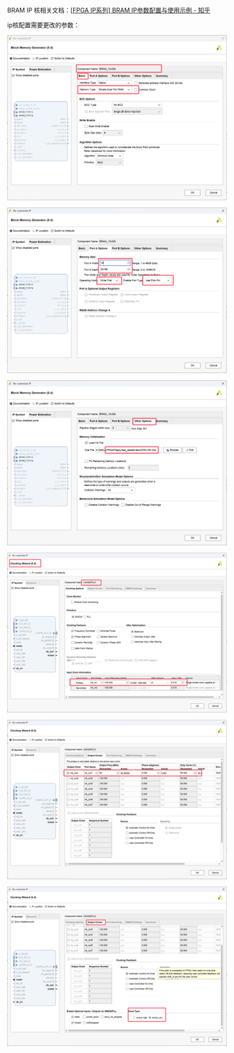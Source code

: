 BRAM IP 核相关文档：[[FPGA IP系列\] BRAM IP参数配置与使用示例 - 知乎](https://zhuanlan.zhihu.com/p/652693540)

ip核配置需要更改的参数：

![1733148765763](assets/1733148765763.png)

![1733148793804](assets/1733148793804.png)

![1733148808796](assets/1733148808796.png)

![1733148851831](assets/1733148851831.png)

![1733148863724](assets/1733148863724.png)

![1733148886469](assets/1733148886469.png)
